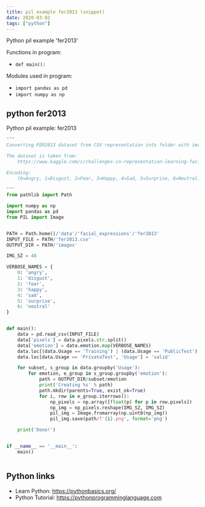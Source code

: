 ```yaml
---
title: pil example fer2013 (snippet)
date: 2020-03-02
tags: ["python"]
---
```

Python pil example 'fer2013'

Functions in program: 
* `def main():`

Modules used in program: 
* `import pandas as pd`
* `import numpy as np`

## python fer2013

Python pil example: fer2013

```python
"""
Converting FER2013 dataset from CSV representation into folder with images.

The dataset is taken from:
    https://www.kaggle.com/c/challenges-in-representation-learning-facial-expression-recognition-challenge

Encoding:
    (0=Angry, 1=Disgust, 2=Fear, 3=Happy, 4=Sad, 5=Surprise, 6=Neutral).

"""
from pathlib import Path

import numpy as np
import pandas as pd
from PIL import Image


PATH = Path.home()/'data'/'facial_expressions'/'fer2013'
INPUT_FILE = PATH/'fer2013.csv'
OUTPUT_DIR = PATH/'images'

IMG_SZ = 48

VERBOSE_NAMES = {
    0: 'angry',
    1: 'disgust',
    2: 'fear',
    3: 'happy',
    4: 'sad',
    5: 'surprise',
    6: 'neutral'
}


def main():
    data = pd.read_csv(INPUT_FILE)
    data['pixels'] = data.pixels.str.split()
    data['emotion'] = data.emotion.map(VERBOSE_NAMES)
    data.loc[(data.Usage == 'Training') | (data.Usage == 'PublicTest'), 'Usage'] = 'train'
    data.loc[data.Usage == 'PrivateTest', 'Usage'] = 'valid'

    for subset, s_group in data.groupby('Usage'):
        for emotion, e_group in s_group.groupby('emotion'):
            path = OUTPUT_DIR/subset/emotion
            print('Creating %s' % path)
            path.mkdir(parents=True, exist_ok=True)
            for i, row in e_group.iterrows():
                np_pixels = np.array([float(p) for p in row.pixels])
                np_img = np_pixels.reshape(IMG_SZ, IMG_SZ)
                pil_img = Image.fromarray(np.uint8(np_img))
                pil_img.save(path/f'{i}.png', format='png')

    print('Done!')


if __name__ == '__main__':
    main()



```

## Python links

- Learn Python: https://pythonbasics.org/
- Python Tutorial: https://pythonprogramminglanguage.com
